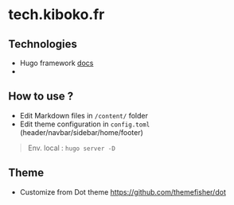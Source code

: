 # tech.kiboko.fr

## Technologies
- Hugo framework [docs](https://gohugo.io/documentation/)
-

## How to use ?
- Edit Markdown files in `/content/` folder
- Edit theme configuration in `config.toml` (header/navbar/sidebar/home/footer)

> Env. local : `hugo server -D`

## Theme
- Customize from Dot theme https://github.com/themefisher/dot
